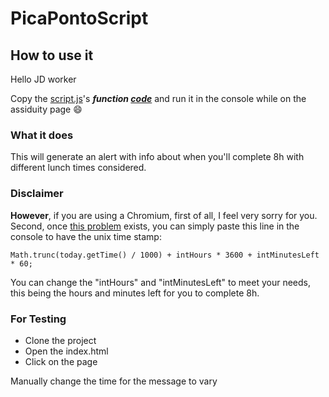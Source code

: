 # PicaPontoScript

## How to use it 
Hello JD worker

Copy the <a href="https://github.com/eusouorui/PicaPontoScript/blob/master/script.js" target="_blank">script.js</a>'s ***function <ins>code</ins>*** and run it in the console while on the assiduity page 😄

### What it does
This will generate an alert with info about when you'll complete 8h with different lunch times considered.

### Disclaimer
**However**, if you are using a Chromium, first of all, I feel very sorry for you.
Second, once <a href="https://support.google.com/chrome/thread/9959602/text-selection-fails-in-alert-messages?hl=en" target="_blank">this problem</a> exists, you can simply paste this line in the console to have the unix time stamp:
```JS
Math.trunc(today.getTime() / 1000) + intHours * 3600 + intMinutesLeft * 60;
```
You can change the "intHours" and "intMinutesLeft" to meet your needs, this being the hours and minutes left for you to complete 8h.

### For Testing 
- Clone the project
- Open the index.html 
- Click on the page

Manually change the time for the message to vary



